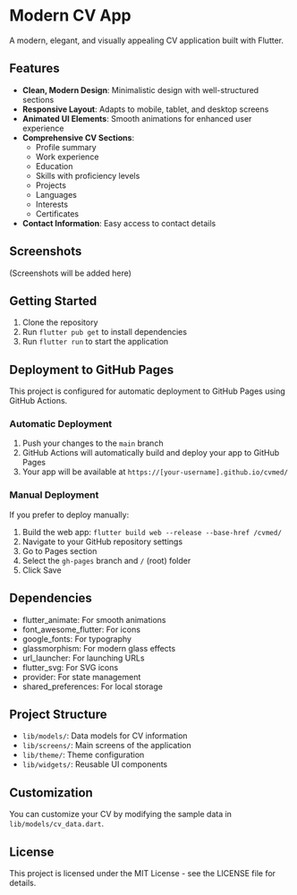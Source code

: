 # Modern CV App

A modern, elegant, and visually appealing CV application built with Flutter.

## Features

- **Clean, Modern Design**: Minimalistic design with well-structured sections
- **Responsive Layout**: Adapts to mobile, tablet, and desktop screens
- **Animated UI Elements**: Smooth animations for enhanced user experience
- **Comprehensive CV Sections**: 
  - Profile summary
  - Work experience
  - Education
  - Skills with proficiency levels
  - Projects
  - Languages
  - Interests
  - Certificates
- **Contact Information**: Easy access to contact details

## Screenshots

(Screenshots will be added here)

## Getting Started

1. Clone the repository
2. Run `flutter pub get` to install dependencies
3. Run `flutter run` to start the application

## Deployment to GitHub Pages

This project is configured for automatic deployment to GitHub Pages using GitHub Actions.

### Automatic Deployment

1. Push your changes to the `main` branch
2. GitHub Actions will automatically build and deploy your app to GitHub Pages
3. Your app will be available at `https://[your-username].github.io/cvmed/`

### Manual Deployment

If you prefer to deploy manually:

1. Build the web app: `flutter build web --release --base-href /cvmed/`
2. Navigate to your GitHub repository settings
3. Go to Pages section
4. Select the `gh-pages` branch and `/` (root) folder
5. Click Save

## Dependencies

- flutter_animate: For smooth animations
- font_awesome_flutter: For icons
- google_fonts: For typography
- glassmorphism: For modern glass effects
- url_launcher: For launching URLs
- flutter_svg: For SVG icons
- provider: For state management
- shared_preferences: For local storage

## Project Structure

- `lib/models/`: Data models for CV information
- `lib/screens/`: Main screens of the application
- `lib/theme/`: Theme configuration
- `lib/widgets/`: Reusable UI components

## Customization

You can customize your CV by modifying the sample data in `lib/models/cv_data.dart`.

## License

This project is licensed under the MIT License - see the LICENSE file for details.
